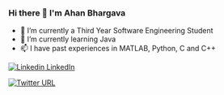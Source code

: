 ### Hi there 👋 I'm Ahan Bhargava

- 🔭 I’m currently a Third Year Software Engineering Student 
- 🌱 I’m currently learning Java
- 📫 I have past experiences in MATLAB, Python, C and C++

[![Linkedin](https://i.stack.imgur.com/gVE0j.png) LinkedIn](https://www.linkedin.com/in/ahan-bhargava)

[![Twitter URL](https://img.shields.io/twitter/url/https/twitter.com/AhanBhargava.svg?style=social&label=Follow%20%40AhanBhargava)](https://twitter.com/AhanBhargava)
